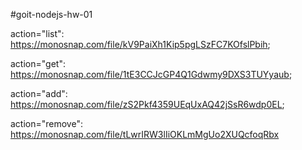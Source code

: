 #goit-nodejs-hw-01

action="list": https://monosnap.com/file/kV9PaiXh1Kip5pgLSzFC7KOfslPbih;

action="get": https://monosnap.com/file/1tE3CCJcGP4Q1Gdwmy9DXS3TUYyaub;

action="add": https://monosnap.com/file/zS2Pkf4359UEqUxAQ42jSsR6wdp0EL;

action="remove": https://monosnap.com/file/tLwrIRW3lIiOKLmMgUo2XUQcfoqRbx
